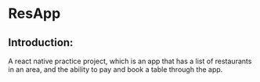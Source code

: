 # ResApp

## Introduction:
A react native practice project, which is an app that has a list of restaurants in an area, and the ability to pay and book a table through the app.
